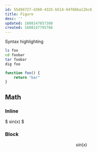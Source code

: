 ```yaml
---
id: 55d94727-d360-4325-b514-94f68ba12bc6
title: Figure
desc: ''
updated: 1608147857388
created: 1608147795766
---
```



Syntax highlighting

```bash
ls foo
cd foobar
tar foobar
dig foo
```

```ts
function foo() {
    return "bar"
}
```

## Math

### Inline

$ sin(x) $

### Block

$$
sin(x)
$$